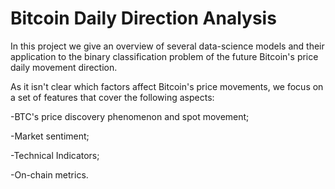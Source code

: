 # Bitcoin Daily Direction Analysis

In this project we give an overview of several data-science models and their application to the binary classification problem of the future Bitcoin's price daily movement direction.

As it isn't clear which factors affect Bitcoin's price movements, we focus on a set of features that cover the following aspects:

-BTC's price discovery phenomenon and spot movement;

-Market sentiment;

-Technical Indicators;

-On-chain metrics.
